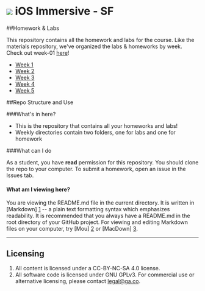 # ![](https://ga-dash.s3.amazonaws.com/production/assets/logo-9f88ae6c9c3871690e33280fcf557f33.png) iOS Immersive - SF 

##Homework & Labs

This repository contains all the homework and labs for the course. Like the materials repository, we've organized the labs & homeworks by week. Check out week-01 [here](week-01)!

- [Week 1](week-01)
- [Week 2](week-02)
- [Week 3](week-03)
- [Week 4](week-04)
- [Week 5](week-05)


##Repo Structure and Use

###What's in here?

- This is the repository that contains all your homeworks and labs!
- Weekly directories contain two folders, one for labs and one for homework


###What can I do

As a student, you have **read** permission for this repository. You should clone the repo to your computer. To submit a homework, open an issue in the Issues tab.

#### What am I viewing here?

You are viewing the README.md file in the current directory. It is written in
[Markdown] [1] -- a plain text formatting syntax which emphasizes readability.
It is recommended that you always have a README.md in the root directory of
your GitHub project. For viewing and editing Markdown files on your
computer, try [Mou] [2] or [MacDown] [3].

[1]: http://daringfireball.net/projects/markdown/    "Markdown"
[2]: http://mouapp.com/                              "Mou"
[3]: http://macdown.uranusjr.com/                    "MacDown"

---

## Licensing

<!--  remember to replace the placeholder content in curly braces in the GNU license -->

1. All content is licensed under a CC-BY-NC-SA 4.0 license.
2. All software code is licensed under GNU GPLv3. For commercial use or alternative licensing, please contact legal@ga.co.
